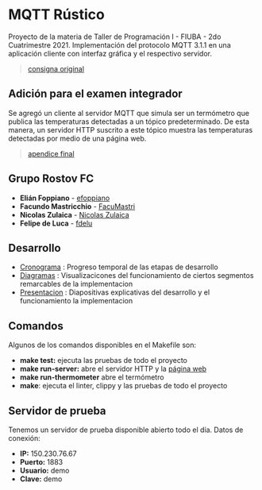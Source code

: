 # MQTT Rústico
Proyecto de la materia de Taller de Programación I - FIUBA - 2do Cuatrimestre 2021. Implementación del protocolo MQTT 3.1.1 en una aplicación cliente con interfaz gráfica y el respectivo servidor.

> [consigna original](https://taller-1-fiuba-rust.github.io/proyecto_2C2021.html) 

## Adición para el examen integrador
Se agregó un cliente al servidor MQTT que simula ser un termómetro que publica las temperaturas detectadas a un tópico predeterminado. De esta manera, un servidor HTTP suscrito a este tópico muestra las temperaturas detectadas por medio de una página web.

> [apendice final](https://taller-1-fiuba-rust.github.io/finales_2022_feb.html)

## Grupo Rostov FC
* **Elián Foppiano** - [efoppiano](https://github.com/efoppiano)
* **Facundo Mastricchio** - [FacuMastri](https://github.com/FacuMastri)
* **Nicolas Zulaica** - [Nicolas Zulaica](https://github.com/NicolasEzequielZulaicaRivera)
* **Felipe de Luca** - [fdelu](https://github.com/fdelu)

## Desarrollo

- [Cronograma](https://docs.google.com/spreadsheets/d/1GwXE0hzUsEQD60ySIDfA1ykUeKGzx8qoUHdrjYiS6MI/edit#gid=0) : 
Progreso temporal de las etapas de desarrollo
- [Diagramas](https://lucid.app/lucidchart/b9cc7a8b-a714-40ad-854d-b28e92b47682/edit?viewport_loc=3032%2C1339%2C2228%2C1088%2C0_0&invitationId=inv_8b4f792e-af0e-4608-80dc-d48d471b345a) :
Visualizacicones del funcionamiento de ciertos segmentos remarcables de la implementacion
- [Presentacion](https://docs.google.com/presentation/d/1iLrCO9CLSJpPpWfMjqDVXsS5I3QFKEdAbuzXXpbOtpo/edit?usp=sharing) :
Diapositivas explicativas del desarrollo y el funcionamiento la implementacion

## Comandos
Algunos de los comandos disponibles en el Makefile son:
* **make test:** ejecuta las pruebas de todo el proyecto
* **make run-server:** abre el servidor HTTP y la [página web](localhost:3030)
* **make run-thermometer** abre el termómetro
* **make**: ejecuta el linter, clippy y las pruebas de todo el proyecto

## Servidor de prueba
Tenemos un servidor de prueba disponible abierto todo el día.
Datos de conexión:
* **IP:** 150.230.76.67
* **Puerto:** 1883
* **Usuario:** demo
* **Clave:** demo

